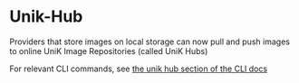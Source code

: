# Unik-Hub

Providers that store images on local storage can now pull and push images to online UniK Image Repositories (called UniK Hubs)

For relevant CLI commands, see [the unik hub section of the CLI docs](./cli.md#login)
